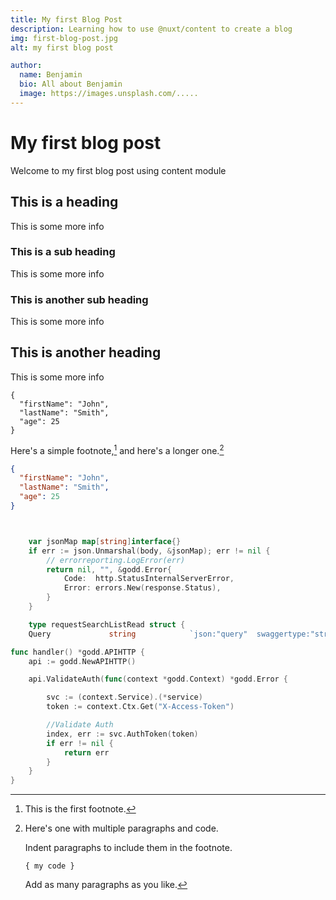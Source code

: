 ```yaml
---
title: My first Blog Post
description: Learning how to use @nuxt/content to create a blog
img: first-blog-post.jpg
alt: my first blog post

author:
  name: Benjamin
  bio: All about Benjamin
  image: https://images.unsplash.com/.....
---
```


# My first blog post

Welcome to my first blog post using content module

## This is a heading

This is some more info

### This is a sub heading

This is some more info

### This is another sub heading

This is some more info

## This is another heading

This is some more info

```
{
  "firstName": "John",
  "lastName": "Smith",
  "age": 25
}
```

Here's a simple footnote,[^1] and here's a longer one.[^bignote]

[^1]: This is the first footnote.

[^bignote]: Here's one with multiple paragraphs and code.

    Indent paragraphs to include them in the footnote.

    `{ my code }`

    Add as many paragraphs as you like.

```json
{
  "firstName": "John",
  "lastName": "Smith",
  "age": 25
}
```


```go


	var jsonMap map[string]interface{}
	if err := json.Unmarshal(body, &jsonMap); err != nil {
		// errorreporting.LogError(err)
		return nil, "", &godd.Error{
			Code:  http.StatusInternalServerError,
			Error: errors.New(response.Status),
		}
	}

    type requestSearchListRead struct {
	Query             string            `json:"query"  swaggertype:"string"         example:"ff"`

func handler() *godd.APIHTTP {
	api := godd.NewAPIHTTP()

	api.ValidateAuth(func(context *godd.Context) *godd.Error {

		svc := (context.Service).(*service)
		token := context.Ctx.Get("X-Access-Token")

		//Validate Auth
		index, err := svc.AuthToken(token)
		if err != nil {
			return err
		}
    }
}

```